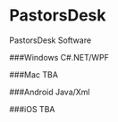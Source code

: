 # PastorsDesk
PastorsDesk Software

###Windows
C#.NET/WPF

###Mac
TBA

###Android
Java/Xml

###iOS
TBA
